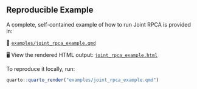 ## Reproducible Example

A complete, self-contained example of how to run Joint RPCA is provided in:

📄 [`examples/joint_rpca_example.qmd`](examples/joint_rpca_example.qmd)

🖥️ View the rendered HTML output:
[`joint_rpca_example.html`](examples/joint_rpca_example.html)

To reproduce it locally, run:

```r
quarto::quarto_render("examples/joint_rpca_example.qmd")
